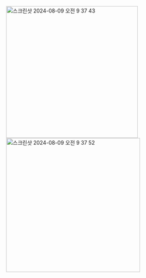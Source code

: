 <img width="356" alt="스크린샷 2024-08-09 오전 9 37 43" src="https://github.com/user-attachments/assets/460f36cd-1a40-45df-b98b-f0cd63f3ae2f">


<img width="362" alt="스크린샷 2024-08-09 오전 9 37 52" src="https://github.com/user-attachments/assets/5a1caee5-aa44-4d60-9c4b-b5c77c6b2bec">
